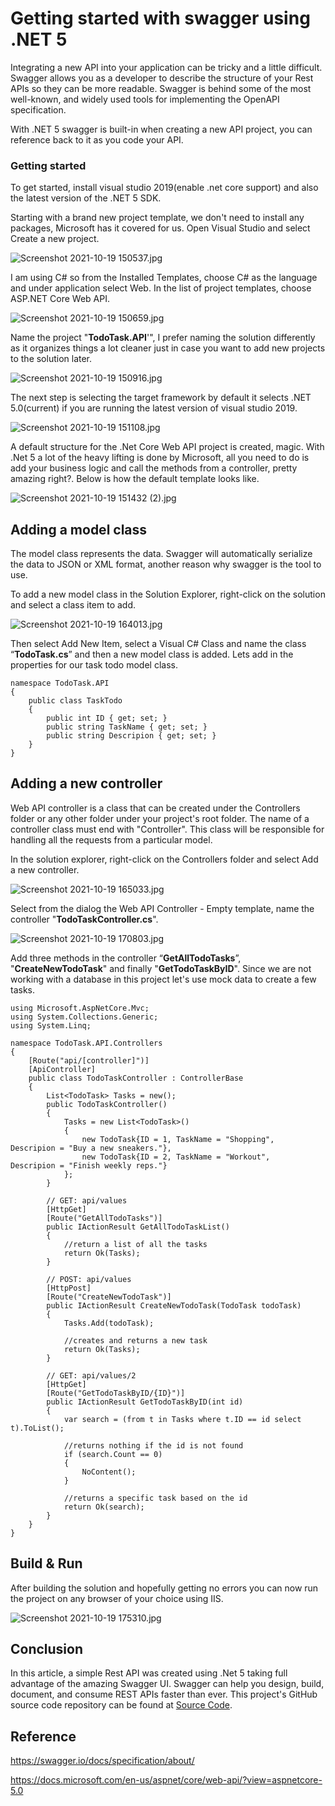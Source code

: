 # Getting started with swagger using .NET 5

Integrating a new API into your application can be tricky and a little difficult. Swagger allows you as a developer to describe the structure of your Rest APIs so they can be more readable. Swagger is behind some of the most well-known, and widely used tools for implementing the OpenAPI specification. 

With .NET 5 swagger is built-in when creating a new API project, you can reference back to it as you code your API.

### Getting started
To get started, install visual studio 2019(enable .net core support) and also the latest version of the .NET 5 SDK. 

Starting with a brand new project template, we don't need to install any packages, Microsoft has it covered for us. Open Visual Studio and select Create a new project.

![Screenshot 2021-10-19 150537.jpg](https://cdn.hashnode.com/res/hashnode/image/upload/v1634659302376/rdt6JkVyt.jpeg)

 I am using C# so from the Installed Templates, choose C# as the language and under application select Web. In the list of project templates, choose ASP.NET Core Web API.

![Screenshot 2021-10-19 150659.jpg](https://cdn.hashnode.com/res/hashnode/image/upload/v1634659335688/XbOY18Kl8.jpeg)

Name the project "**TodoTask.API**'", I prefer naming the solution differently as it organizes things a lot cleaner just in case you want to add new projects to the solution later. 

![Screenshot 2021-10-19 150916.jpg](https://cdn.hashnode.com/res/hashnode/image/upload/v1634659343703/QuZ4hbGAA.jpeg)

The next step is selecting the target framework by default it selects .NET 5.0(current) if you are running the latest version of visual studio 2019.

![Screenshot 2021-10-19 151108.jpg](https://cdn.hashnode.com/res/hashnode/image/upload/v1634659482837/_tshvx8Kr.jpeg)

A default structure for the .Net Core Web API project is created, magic. With .Net 5 a lot of the heavy lifting is done by Microsoft, all you need to do is add your business logic and call the methods from a controller, pretty amazing right?. Below is how the default template looks like.

![Screenshot 2021-10-19 151432 (2).jpg](https://cdn.hashnode.com/res/hashnode/image/upload/v1634660841848/q2wNGM4Xc.jpeg)

## Adding a model class

The model class represents the data. Swagger will automatically serialize the data to JSON or XML format, another reason why swagger is the tool to use.

To add a new model class in the Solution Explorer, right-click on the solution and select a class item to add.

![Screenshot 2021-10-19 164013.jpg](https://cdn.hashnode.com/res/hashnode/image/upload/v1634661844230/VnZ5OvjhX.jpeg)

Then select Add New Item, select a Visual C# Class and name the class “**TodoTask.cs**” and then a new model class is added. Lets add in the properties for our task todo model class.

```
namespace TodoTask.API
{
    public class TaskTodo
    {
        public int ID { get; set; }
        public string TaskName { get; set; }
        public string Descripion { get; set; }
    }
}
``` 

## Adding a new controller

Web API controller is a class that can be created under the Controllers folder or any other folder under your project's root folder. The name of a controller class must end with "Controller". This class will be responsible for handling all the requests from a particular model. 

In the solution explorer, right-click on the Controllers folder and select Add a new controller.

![Screenshot 2021-10-19 165033.jpg](https://cdn.hashnode.com/res/hashnode/image/upload/v1634662469424/0ZL_cZDF6.jpeg)

Select from the dialog the Web API Controller - Empty template, name the controller "**TodoTaskController.cs**".

![Screenshot 2021-10-19 170803.jpg](https://cdn.hashnode.com/res/hashnode/image/upload/v1634663306220/cqLtkkxnr.jpeg)

Add three methods in the controller “**GetAllTodoTasks**”, "**CreateNewTodoTask**" and finally "**GetTodoTaskByID**". Since we are not working with a database in this project let's use mock data to create a few tasks.

```
using Microsoft.AspNetCore.Mvc;
using System.Collections.Generic;
using System.Linq;

namespace TodoTask.API.Controllers
{
    [Route("api/[controller]")]
    [ApiController]
    public class TodoTaskController : ControllerBase
    {
        List<TodoTask> Tasks = new();
        public TodoTaskController()
        {
            Tasks = new List<TodoTask>()
            {
                new TodoTask{ID = 1, TaskName = "Shopping", 
Descripion = "Buy a new sneakers."},
                new TodoTask{ID = 2, TaskName = "Workout", 
Descripion = "Finish weekly reps."}
            };
        }

        // GET: api/values
        [HttpGet]
        [Route("GetAllTodoTasks")]
        public IActionResult GetAllTodoTaskList()
        {
            //return a list of all the tasks
            return Ok(Tasks);
        }

        // POST: api/values
        [HttpPost]
        [Route("CreateNewTodoTask")]
        public IActionResult CreateNewTodoTask(TodoTask todoTask)
        {
            Tasks.Add(todoTask);

            //creates and returns a new task
            return Ok(Tasks);
        }

        // GET: api/values/2
        [HttpGet]
        [Route("GetTodoTaskByID/{ID}")]
        public IActionResult GetTodoTaskByID(int id)
        {
            var search = (from t in Tasks where t.ID == id select t).ToList();

            //returns nothing if the id is not found
            if (search.Count == 0) 
            {
                NoContent();
            }               

            //returns a specific task based on the id
            return Ok(search);
        }
    }
}
``` 

## Build & Run
After building the solution and hopefully getting no errors you can now run the project on any browser of your choice using IIS.

![Screenshot 2021-10-19 175310.jpg](https://cdn.hashnode.com/res/hashnode/image/upload/v1634666326252/i05JaDq-5.jpeg)

## Conclusion
In this article, a simple Rest API was created using .Net 5 taking full advantage of the amazing Swagger UI. Swagger can help you design, build, document, and consume REST APIs faster than ever. This project's GitHub source code repository can be found at  [Source Code](https://github.com/jatta-njie21/Todo-Task-API).

## Reference
https://swagger.io/docs/specification/about/

https://docs.microsoft.com/en-us/aspnet/core/web-api/?view=aspnetcore-5.0

 

